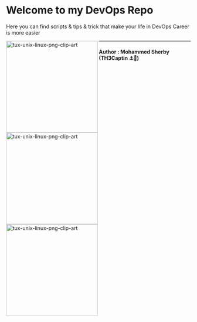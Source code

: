 <h1>Welcome to my DevOps Repo</h1>

<p>Here you can find scripts & tips & trick that make your life in DevOps Career is more easier</p>
<p>
<img src="https://i.ibb.co/HVnV3Zy/tux-unix-linux-png-clip-art.jpg" alt="tux-unix-linux-png-clip-art" align="left"  width="250" height="250"></img>
<img src="https://i.ibb.co/HVnV3Zy/tux-unix-linux-png-clip-art.jpg" alt="tux-unix-linux-png-clip-art" align="left"  width="250" height="250"></img>
<img src="https://i.ibb.co/HVnV3Zy/tux-unix-linux-png-clip-art.jpg" alt="tux-unix-linux-png-clip-art" align="left"  width="250" height="250"></img>
</p>
<hr>
<h4> Author : Mohammed Sherby (TH3Captin ⚓🐧)</h4>
